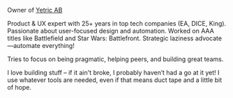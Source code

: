 Owner of [Yetric AB](https://yetric.se)

Product & UX expert with 25+ years in top tech companies (EA, DICE, King). Passionate about user-focused design and automation. Worked on AAA titles like Battlefield and Star Wars: Battlefront. Strategic laziness advocate—automate everything!

Tries to focus on being pragmatic, helping peers, and building great teams.

I love building stuff – if it ain't broke, I probably haven’t had a go at it yet! I use whatever tools are needed, even if that means duct tape and a little bit of hope.
